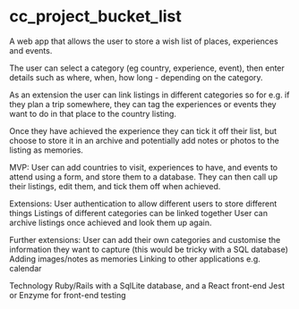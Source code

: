 # cc_project_bucket_list

A web app that allows the user to store a wish list of places, experiences and events.

The user can select a category (eg country, experience, event), then enter details such as where, when, how long - depending on the category.

As an extension the user can link listings in different categories so for e.g. if they plan a trip somewhere, they can tag the experiences or events they want to do in that place to the country listing.

Once they have achieved the experience they can tick it off their list, but choose to store it in an archive and potentially add notes or photos to the listing as memories.

MVP:
User can add countries to visit, experiences to have, and events to attend using a form, and store them to a database. They can then call up their listings, edit them, and tick them off when achieved.

Extensions:
User authentication to allow different users to store different things
Listings of different categories can be linked together
User can archive listings once achieved and look them up again.

Further extensions:
User can add their own categories and customise the information they want to capture (this would be tricky with a SQL database)
Adding images/notes as memories
Linking to other applications e.g. calendar

Technology
Ruby/Rails with a SqlLite database, and a React front-end
Jest or Enzyme for front-end testing

